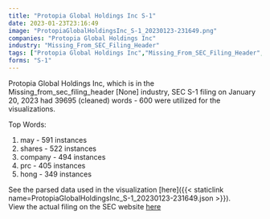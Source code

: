 ```yaml
---
title: "Protopia Global Holdings Inc S-1"
date: 2023-01-23T23:16:49
image: "ProtopiaGlobalHoldingsInc_S-1_20230123-231649.png"
companies: "Protopia Global Holdings Inc"
industry: "Missing_From_SEC_Filing_Header"
tags: ["Protopia Global Holdings Inc","Missing_From_SEC_Filing_Header","01-20-2023","S-1"]
forms: "S-1"
---
```

Protopia Global Holdings Inc, which is in the Missing_from_sec_filing_header [None] industry, SEC S-1 filing on January 20, 2023 had 39695 (cleaned) words - 600 were utilized for the visualizations.

Top Words:
1. may - 591 instances
2. shares - 522 instances
3. company - 494 instances
4. prc - 405 instances
5. hong - 349 instances


See the parsed data used in the visualization [here]({{< staticlink name=ProtopiaGlobalHoldingsInc_S-1_20230123-231649.json >}}).  
View the actual filing on the SEC website [here](https://www.sec.gov/Archives/edgar/data/1959585/0001829126-23-000916.txt)